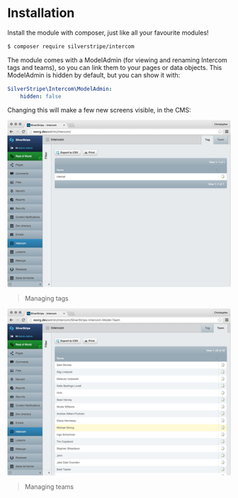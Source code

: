# Installation

Install the module with composer, just like all your favourite modules!

```sh
$ composer require silverstripe/intercom
```

The module comes with a ModelAdmin (for viewing and renaming Intercom tags and teams), so you can link them to your pages or data objects. This ModelAdmin is hidden by default, but you can show it with:

```yml
SilverStripe\Intercom\ModelAdmin:
    hidden: false
```

Changing this will make a few new screens visible, in the CMS:

![tags](images/tags.png)

> Managing tags

![teams](images/teams.png)

> Managing teams
